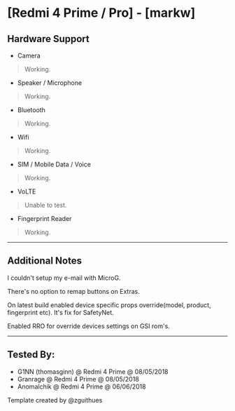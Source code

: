 # [Redmi 4 Prime / Pro] - [markw]

## Hardware Support

* Camera
> Working.

* Speaker / Microphone
> Working.
  
* Bluetooth
> Working.

* Wifi
> Working.

* SIM / Mobile Data / Voice
> Working.

* VoLTE
> Unable to test.

* Fingerprint Reader
> Working.

***
## Additional Notes

I couldn't setup my e-mail with MicroG.

There's no option to remap buttons on Extras.

On latest build enabled device specific props override(model, product, fingerprint etc). It's fix for SafetyNet.

Enabled RRO for override devices settings on GSI rom's.
***


## Tested By:
* G1NN (thomasginn) @ Redmi 4 Prime @ 08/05/2018
* Granrage @ Redmi 4 Prime @ 08/05/2018
* Anomalchik @ Redmi 4 Prime @ 06/06/2018

Template created by @zguithues